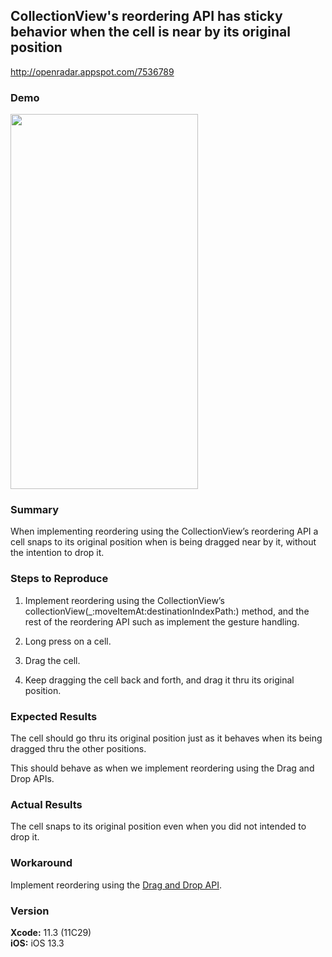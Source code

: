 ## CollectionView's reordering API has sticky behavior when the cell is near by its original position

http://openradar.appspot.com/7536789

### Demo
<img src="FB7536789_Sticky_Cells.mov" width="300" height="600">

### Summary
When implementing reordering using the CollectionView’s reordering API a cell snaps to its original position when is being dragged near by it, without the intention to drop it. 

### Steps to Reproduce
1. Implement reordering using the CollectionView’s collectionView(_:moveItemAt:destinationIndexPath:) method, and the rest of the reordering API such as implement the gesture handling.

2. Long press on a cell.

3. Drag the cell.

4. Keep dragging the cell back and forth, and drag it thru its original position.

### Expected Results
The cell should go thru its original position just as it behaves when its being dragged thru the other positions.

This should behave as when we implement reordering using the Drag and Drop APIs.

### Actual Results
The cell snaps to its original position even when you did not intended to drop it.

### Workaround
Implement reordering using the [Drag and Drop API](https://developer.apple.com/documentation/uikit/views_and_controls/collection_views/supporting_drag_and_drop_in_collection_views).

### Version
**Xcode:** 11.3 (11C29)   
**iOS:** iOS 13.3
